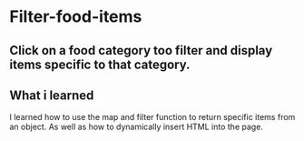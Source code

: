 # Filter-food-items
Click on a food category too  filter and display items specific to that category.
---
## What i learned 
I learned how to use the map and filter function to return specific items from an object.
As well as how  to dynamically insert HTML into the page.
